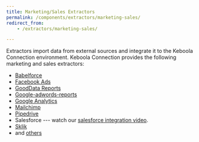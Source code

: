 ```yaml
---
title: Marketing/Sales Extractors 
permalink: /components/extractors/marketing-sales/
redirect_from:
    - /extractors/marketing-sales/

---
```


Extractors import data from external sources and integrate it to the Keboola Connection environment.
Keboola Connection provides the following marketing and sales extractors:

- [Babelforce](/components/extractors/marketing-sales/babelforce/)
- [Facebook Ads](/components/extractors/marketing-sales/facebook-ads/)
- [GoodData Reports](/components/extractors/marketing-sales/gooddata-reports/)
- [Google-adwords-reports](/components/extractors/marketing-sales/google-adwords-reports/) 
- [Google Analytics](/components/extractors/marketing-sales/google-analytics/) 
- [Mailchimp](/components/extractors/marketing-sales/mailchimp/)
- [Pipedrive](/components/extractors/marketing-sales/pipedrive/)
- Salesforce --- watch our [salesforce integration video](https://www.youtube.com/watch?v=BVghRK2xrQo). 
- [Sklik](/components/extractors/marketing-sales/sklik/)
- and [others](https://components.keboola.com/components)
